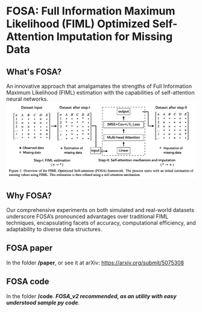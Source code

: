 # FOSA: Full Information Maximum Likelihood (FIML) Optimized Self-Attention Imputation for Missing Data

## What's FOSA?
An innovative approach that amalgamates the strengths of Full Information Maximum Likelihood (FIML) estimation with the capabilities of self-attention neural networks. 
![FOSA Framework](Fig/FOSA_framework.png)

## Why FOSA?
Our comprehensive experiments on both simulated and real-world datasets underscore FOSA’s pronounced advantages over traditional FIML techniques, encapsulating facets of accuracy, computational efficiency, and adaptability to diverse data structures.

## FOSA paper
In the folder **/paper**, or see it at arXiv: [https://arxiv.org/submit/5075308
](https://arxiv.org/abs/2308.12388)
## FOSA code
In the folder **/code**. 
***FOSA_v2 recommended, as an utility with easy understood sample py code***.
